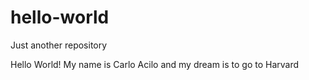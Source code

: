 # hello-world

Just another repository

Hello World! My name is Carlo Acilo and my dream is to go to Harvard
